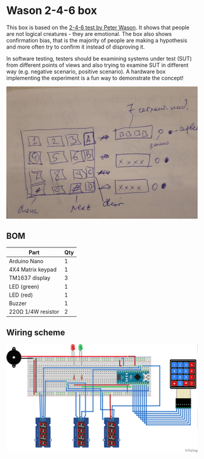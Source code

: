 # Wason 2-4-6 box

This box is based on the
[2-4-6 test by Peter Wason](https://en.wikipedia.org/wiki/Peter_Cathcart_Wason#Wason_and_the_2-4-6_Task).
It shows that people are not logical creatures - they are emotional.
The box also shows confirmation bias, that is the majority of people are making
a hypothesis and more often try to confirm it instead of disproving it.

In software testing, testers should be examining systems under test (SUT) from
different points of views and also trying to examine SUT in different way
(e.g. negative scenario, positive scenario). A hardware box implementing the
experiment is a fun way to demonstrate the concept!

!["Box concept"](./box.jpg)

## BOM

| Part | Qty |
| --- | --- |
| Arduino Nano| 1 |
| 4X4 Matrix keypad | 1 |
| TM1637 display | 3 |
| LED (green) | 1 |
| LED (red) | 1 |
| Buzzer | 1 |
| 220Ω 1/4W resistor | 2 |

## Wiring scheme

![Wiring scheme](./docs/Wason_sketch_bb.png)
